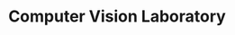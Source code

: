 ---
abbreviation: LRV
bannerImg: ''
bannerText: ''
draft: false
externalLink: ''
id: 15
location: ''
projects:
- 9
- 11
- 50
- 86
- 87
- 112
- 115
- 335
- 336
- 338
- 505
- 512
- 516
- 559
- 1602
summary: ''
title: Computer Vision Laboratory
---